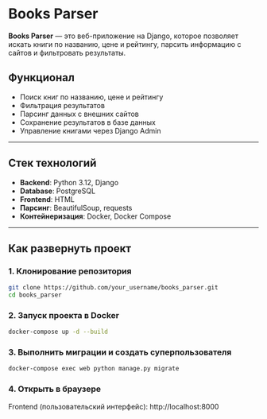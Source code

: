 # **Books Parser**

**Books Parser** — это веб-приложение на Django, которое позволяет искать книги по названию, цене и рейтингу, парсить информацию с сайтов и фильтровать результаты.

## **Функционал**

- Поиск книг по названию, цене и рейтингу
- Фильтрация результатов
- Парсинг данных с внешних сайтов
- Сохранение результатов в базе данных
- Управление книгами через Django Admin

---

## **Стек технологий**

- **Backend**: Python 3.12, Django  
- **Database**: PostgreSQL  
- **Frontend**: HTML  
- **Парсинг**: BeautifulSoup, requests  
- **Контейнеризация**: Docker, Docker Compose  

---

## **Как развернуть проект**

### **1. Клонирование репозитория**

```sh
git clone https://github.com/your_username/books_parser.git
cd books_parser
```
### **2. Запуск проекта в Docker**

```sh
docker-compose up -d --build
```

### **3. Выполнить миграции и создать суперпользователя**
```sh
docker-compose exec web python manage.py migrate
```

### **4. Открыть в браузере**

Frontend (пользовательский интерфейс): http://localhost:8000
